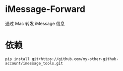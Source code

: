 # iMessage-Forward
通过 Mac 转发 iMessage 信息

# 依赖
```
pip install git+https://github.com/my-other-github-account/imessage_tools.git
```
